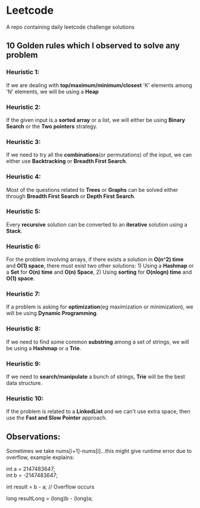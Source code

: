 # Leetcode
A repo containing daily leetcode challenge solutions

## 10 Golden rules which I observed to solve any problem
### Heuristic 1:
If we are dealing with **top/maximum/minimum/closest** 'K' elements among 'N' elements, we will be using a **Heap**

### Heuristic 2:
If the given input is a **sorted array** or a list, we will either be using **Binary Search** or the **Two pointers** strategy.

### Heuristic 3:
If we need to try all the **combinations**(or permutations) of the input, we can either use **Backtracking** or **Breadth First Search**.

### Heuristic 4:
Most of the questions related to **Trees** or **Graphs** can be solved either through **Breadth First Search** or **Depth First Search**.

### Heuristic 5:
Every **recursive** solution can be converted to an **iterative** solution using a **Stack**.

### Heuristic 6:
For the problem involving arrays, if there exists a solution in **O(n^2) time** and **O(1) space**, there must exist two other solutions: 1) Using a **Hashmap** or a **Set** for **O(n) time** and **O(n) Space**, 2) Using **sorting** for **O(nlogn) time** and **O(1) space**.

### Heuristic 7:
If a problem is asking for **optimization**(eg maximization or minimization), we will be using **Dynamic Programming**.

### Heuristic 8:
If we need to find some common **substring** among a set of strings, we will be using a **Hashmap** or a **Trie**.

### Heuristic 9:
If we need to **search/manipulate** a bunch of strings, **Trie** will be the best data structure.

### Heuristic 10:
If the problem is related to a **LinkedList** and we can't use extra space, then use the **Fast and Slow Pointer** approach.


## Observations:

Sometimes we take nums[i+1]-nums[i]...this might give runtime error due to overflow, example explains:

int a = 2147483647;   
int b = -2147483647;  

int result = b - a;   // Overflow occurs

long resultLong = (long)b - (long)a;  
